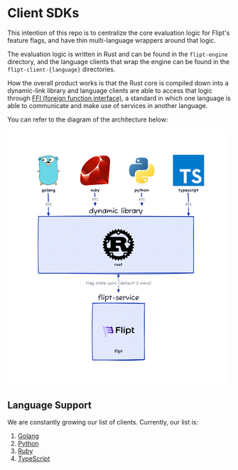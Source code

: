# Client SDKs

This intention of this repo is to centralize the core evaluation logic for Flipt's feature flags, and have thin multi-language wrappers around that logic.

The evaluation logic is written in Rust and can be found in the `flipt-engine` directory, and the language clients that wrap the engine can be found in the `flipt-client-{language}` directories.

How the overall product works is that the Rust core is compiled down into a dynamic-link library and language clients are able to access that logic through [FFI (foreign function interface)](https://levelup.gitconnected.com/what-is-ffi-foreign-function-interface-an-intuitive-explanation-7327444e347a), a standard in which one language is able to communicate and make use of services in another language.

You can refer to the diagram of the architecture below:

<img src="./diagrams/architecture.png" alt="Client SDKs Architecture" width="500px" />

## Language Support

We are constantly growing our list of clients. Currently, our list is:

1. [Golang](./flipt-client-go)
1. [Python](./flipt-client-python)
1. [Ruby](./flipt-client-ruby)
1. [TypeScript](./flipt-client-node)

